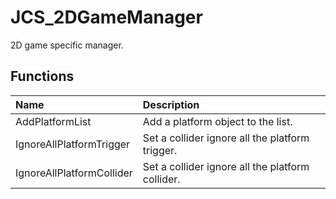 # JCS_2DGameManager

2D game specific manager.

## Functions

| Name                      | Description                                      |
|:--------------------------|:-------------------------------------------------|
| AddPlatformList           | Add a platform object to the list.               |
| IgnoreAllPlatformTrigger  | Set a collider ignore all the platform trigger.  |
| IgnoreAllPlatformCollider | Set a collider ignore all the platform collider. |
